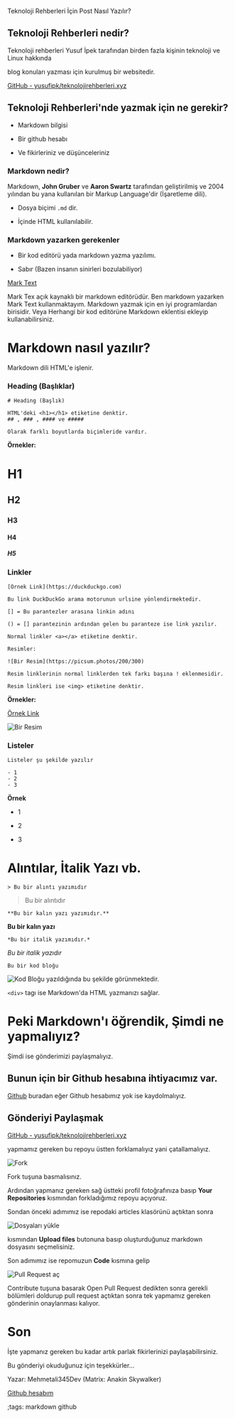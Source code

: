 Teknoloji Rehberleri İçin Post Nasıl Yazılır?

## Teknoloji Rehberleri nedir?

Teknoloji rehberleri Yusuf İpek tarafından birden fazla kişinin teknoloji ve Linux hakkında

blog konuları yazması için kurulmuş bir websitedir.



[GitHub - yusufipk/teknolojirehberleri.xyz](https://github.com/yusufipk/teknolojirehberleri.xyz)



## Teknoloji Rehberleri'nde yazmak için ne gerekir?

- Markdown bilgisi

- Bir github hesabı

- Ve fikirleriniz ve düşünceleriniz



### Markdown nedir?

Markdown, **John Gruber** ve **Aaron Swartz** tarafından geliştirilmiş ve 2004 yılından bu yana kullanılan bir Markup Language'dir (İşaretleme dili).

- Dosya biçimi `.md` dir.

- İçinde HTML kullanılabilir.

### Markdown yazarken gerekenler

- Bir kod editörü yada markdown yazma yazılımı.

- Sabır (Bazen insanın sinirleri bozulabiliyor)

[Mark Text](https://marktext.app/)

Mark Tex açık kaynaklı bir markdown editörüdür. Ben markdown yazarken Mark Text kullanmaktayım. Markdown yazmak için en iyi programlardan birisidir. Veya Herhangi bir kod editörüne Markdown eklentisi ekleyip kullanabilirsiniz.

# Markdown nasıl yazılır?

Markdown dili HTML'e işlenir.

### Heading (Başlıklar)

```
# Heading (Başlık)

HTML'deki <h1></h1> etiketine denktir.
## , ### , #### ve ##### 

Olarak farklı boyutlarda biçimleride vardır. 
```

**Örnekler:**

# H1

## H2

### H3

#### H4

##### H5



### Linkler

```
[Örnek Link](https://duckduckgo.com)

Bu link DuckDuckGo arama motorunun urlsine yönlendirmektedir.

[] = Bu parantezler arasına linkin adını

() = [] parantezinin ardından gelen bu paranteze ise link yazılır.

Normal linkler <a></a> etiketine denktir.

Resimler:

![Bir Resim](https://picsum.photos/200/300)

Resim linklerinin normal linklerden tek farkı başına ! eklenmesidir.

Resim linkleri ise <img> etiketine denktir.
```

**Örnekler:**

[Örnek Link](https://duckduckgo.com)



![Bir Resim](https://picsum.photos/200/300)

### Listeler

```
Listeler şu şekilde yazılır

- 1
- 2
- 3
```

**Örnek**

- 1

- 2

- 3

# Alıntılar, İtalik Yazı vb.



```
> Bu bir alıntı yazımıdır
```

> Bu bir alıntıdır

```
**Bu bir kalın yazı yazımıdır.**
```

**Bu bir kalın yazı**

```
*Bu bir italik yazımıdır.*
```

*Bu bir italik yazıdır*

```
Bu bir kod bloğu
```
![Kod Bloğu](pictures/teknoloji-rehberleri-icin-post-nasil-yazilir-2.webp)
yazıldığında bu şekilde görünmektedir.

`<div>` tagı ise Markdown'da HTML yazmanızı sağlar.



# Peki Markdown'ı öğrendik, Şimdi ne yapmalıyız?

Şimdi ise gönderimizi paylaşmalıyız.



## Bunun için bir Github hesabına ihtiyacımız var.

[Github](https://github.com/join) buradan eğer Github hesabımız yok ise kaydolmalıyız.



## Gönderiyi Paylaşmak

[GitHub - yusufipk/teknolojirehberleri.xyz](https://github.com/yusufipk/teknolojirehberleri.xyz)

yapmamız gereken bu repoyu üstten forklamalıyız yani çatallamalıyız.

![Fork](pictures/teknoloji-rehberleri-icin-post-nasil-yazilir-1.webp)

Fork tuşuna basmalısınız.

Ardından yapmanız gereken sağ üstteki profil fotoğrafınıza basıp **Your Repositories** kısmından forkladığımız repoyu açıyoruz.



Sondan önceki adımımız ise repodaki articles klasörünü açtıktan sonra 

![Dosyaları yükle](pictures/teknoloji-rehberleri-icin-post-nasil-yazilir-4.webp)

kısmından **Upload files** butonuna basıp oluşturduğunuz markdown dosyasını seçmelisiniz.



Son adımımız ise repomuzun **Code** kısmına gelip

![Pull Request aç](pictures/teknoloji-rehberleri-icin-post-nasil-yazilir-3.webp)

Contribute tuşuna basarak Open Pull Request dedikten sonra gerekli bölümleri doldurup pull request açtıktan sonra tek yapmamız gereken gönderinin onaylanması kalıyor.



# Son

İşte yapmanız gereken bu kadar artık parlak fikirlerinizi paylaşabilirsiniz.

Bu gönderiyi okuduğunuz için teşekkürler...

Yazar: Mehmetali345Dev (Matrix: Anakin Skywalker)

[Github hesabım](https://github.com/Mehmetali345Dev)

;tags: markdown github

